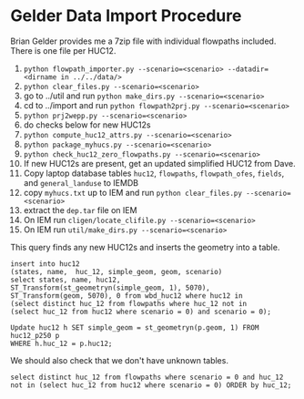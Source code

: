 Gelder Data Import Procedure
============================

Brian Gelder provides me a 7zip file with individual flowpaths included.  There
is one file per HUC12.

1. `python flowpath_importer.py --scenario=<scenario> --datadir=<dirname in ../../data/>`
1. `python clear_files.py --scenario=<scenario>`
1. go to ../util and run `python make_dirs.py --scenario=<scenario>`
1. cd to ../import and run `python flowpath2prj.py --scenario=<scenario>`
1. `python prj2wepp.py --scenario=<scenario>`
1. do checks below for new HUC12s
1. `python compute_huc12_attrs.py --scenario=<scenario>`
1. `python package_myhucs.py --scenario=<scenario>`
1. `python check_huc12_zero_flowpaths.py --scenario=<scenario>`
1. If new HUC12s are present, get an updated simplified HUC12 from Dave.
1. Copy laptop database tables `huc12`, `flowpaths`, `flowpath_ofes`, `fields`,
and `general_landuse` to IEMDB
1. copy `myhucs.txt` up to IEM and
   run `python clear_files.py --scenario=<scenario>`
1. extract the `dep.tar` file on IEM
1. On IEM run `cligen/locate_clifile.py --scenario=<scenario>`
1. On IEM run `util/make_dirs.py --scenario=<scenario>`

This query finds any new HUC12s and inserts the geometry into a table.

    insert into huc12
    (states, name,  huc_12, simple_geom, geom, scenario)
    select states, name, huc12,
    ST_Transform(st_geometryn(simple_geom, 1), 5070),
    ST_Transform(geom, 5070), 0 from wbd_huc12 where huc12 in
    (select distinct huc_12 from flowpaths where huc_12 not in
    (select huc_12 from huc12 where scenario = 0) and scenario = 0);

    Update huc12 h SET simple_geom = st_geometryn(p.geom, 1) FROM huc12_p250 p
    WHERE h.huc_12 = p.huc12;

We should also check that we don't have unknown tables.

    select distinct huc_12 from flowpaths where scenario = 0 and huc_12 not in (select huc_12 from huc12 where scenario = 0) ORDER by huc_12;
